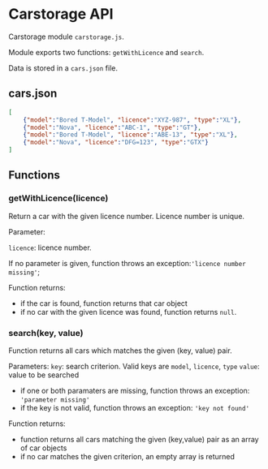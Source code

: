 # Carstorage API

Carstorage module `carstorage.js`. 

Module exports two functions: `getWithLicence` and `search`.

Data is stored in a `cars.json` file.

## cars.json

```json
[
    {"model":"Bored T-Model", "licence":"XYZ-987", "type":"XL"},
    {"model":"Nova", "licence":"ABC-1", "type":"GT"},
    {"model":"Bored T-Model", "licence":"ABE-13", "type":"XL"},
    {"model":"Nova", "licence":"DFG=123", "type":"GTX"}
]
```

## Functions

### **getWithLicence(licence)**

Return a car with the given licence number. Licence number is unique.

Parameter:

`licence`: licence number. 

If no parameter is given, function throws an exception:`'licence number missing'`;

Function returns:
-   if the car is found, function returns that car object
-   if no car with the given licence was found, function returns `null`.

### **search(key, value)**

Function returns all cars which matches the given (key, value) pair.

Parameters:
`key`: search criterion. Valid keys are `model`, `licence`, `type`
`value`: value to be searched

- if one or both paramaters are missing, function throws an exception: `'parameter missing'`
- if the key is not valid, function throws an exception: `'key not found'`

Function returns:
-   function returns all cars matching the given (key,value) pair as an array of car objects
-   if no car matches the given criterion, an empty array is returned

